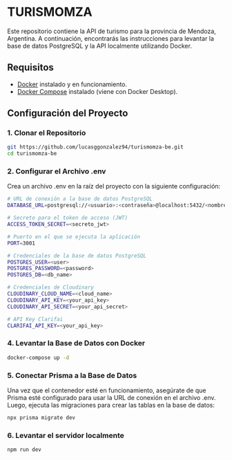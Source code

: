 # TURISMOMZA

Este repositorio contiene la API de turismo para la provincia de Mendoza, Argentina. A continuación, encontrarás las instrucciones para levantar la base de datos PostgreSQL y la API localmente utilizando Docker.

## Requisitos

- [Docker](https://docs.docker.com/get-docker/) instalado y en funcionamiento.
- [Docker Compose](https://docs.docker.com/compose/install/) instalado (viene con Docker Desktop).

## Configuración del Proyecto

### 1. Clonar el Repositorio

```bash
git https://github.com/lucasggonzalez94/turismomza-be.git
cd turismomza-be
```

### 2. Configurar el Archivo .env

Crea un archivo .env en la raíz del proyecto con la siguiente configuración:

```bash
# URL de conexión a la base de datos PostgreSQL
DATABASE_URL=postgresql://<usuario>:<contraseña>@localhost:5432/<nombre_base_datos>

# Secreto para el token de acceso (JWT)
ACCESS_TOKEN_SECRET=<secreto_jwt>

# Puerto en el que se ejecuta la aplicación
PORT=3001

# Credenciales de la base de datos PostgreSQL
POSTGRES_USER=<user>
POSTGRES_PASSWORD=<password>
POSTGRES_DB=<db_name>

# Credenciales de Cloudinary
CLOUDINARY_CLOUD_NAME=<cloud_name>
CLOUDINARY_API_KEY=<your_api_key>
CLOUDINARY_API_SECRET=<your_api_secret>

# API Key Clarifai
CLARIFAI_API_KEY=<your_api_key>
```

### 4. Levantar la Base de Datos con Docker

```bash
docker-compose up -d
```

### 5. Conectar Prisma a la Base de Datos

Una vez que el contenedor esté en funcionamiento, asegúrate de que Prisma esté configurado para usar la URL de conexión en el archivo .env. Luego, ejecuta las migraciones para crear las tablas en la base de datos:

```bash
npx prisma migrate dev
```

### 6. Levantar el servidor localmente

```bash
npm run dev
```
